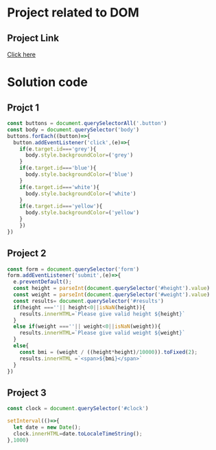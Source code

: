 # Project related to DOM
## Project Link
[Click here](https://stackblitz.com/edit/dom-project-chaiaurcode-dewrcbqz?file=index.html)

# Solution code
## Projct 1

```javascript
const buttons = document.querySelectorAll('.button')
const body = document.querySelector('body')
buttons.forEach((button)=>{
  button.addEventListener('click',(e)=>{
    if(e.target.id==='grey'){
      body.style.backgroundColor=('grey')
    }
    if(e.target.id==='blue'){
      body.style.backgroundColor=('blue')
    }
    if(e.target.id==='white'){
      body.style.backgroundColor=('white')
    }
    if(e.target.id==='yellow'){
      body.style.backgroundColor=('yellow')
    }
    })
})
```

## Project 2
```javascript
const form = document.querySelector('form')
form.addEventListener('submit',(e)=>{
  e.preventDefault();
  const height = parseInt(document.querySelector('#height').value)
  const weight = parseInt(document.querySelector('#weight').value)
  const results= document.querySelector('#results')
  if(height ===''|| height<0||isNaN(height)){
    results.innerHTML=`Please give valid height ${height}`
  }
  else if(weight ===''|| weight<0||isNaN(weight)){
    results.innerHTML=`Please give valid weight ${weight}`
  }
  else{
    const bmi = (weight / ((height*height)/10000)).toFixed(2);
    results.innerHTML =`<span>${bmi}</span>`
  }
})
```

## Project 3
```javascript
const clock = document.querySelector('#clock')

setInterval(()=>{
  let date = new Date();
  clock.innerHTML=date.toLocaleTimeString();
},1000)

```